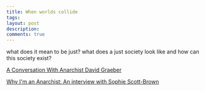 ```yaml
---
title: When worlds collide
tags:
layout: post
description: 
comments: true
---
```


what does it mean to be just? what does a just society look like and how can this society exist? 

[A Conversation With Anarchist David Graeber](https://youtu.be/PVDkkOAOtV0?si=2LS1zCKx94cx5E8c)

[Why I'm an Anarchist: An interview with Sophie Scott-Brown](https://youtu.be/o6X_uSFAD_A?si=XNvQicBg1ovFSBgK)
